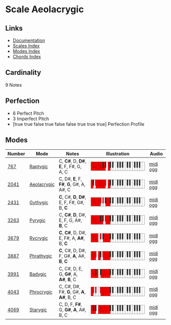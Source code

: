 # Scale Aeolacrygic

## Links

- [Documentation](index.md)
- [Scales Index](Scales.md)
- [Modes Index](Modes.md)
- [Chords Index](Chords.md)

## Cardinality

9 Notes

## Perfection

- 6 Perfect Pitch
- 3 Imperfect Pitch
- [true true false true false false true true true] Perfection Profile

## Modes

| Number | Mode | Notes | Illustration | Audio |
|--------|------|-------|--------------|-------|
| [767](https://ianring.com/musictheory/scales/767) | [Raptygic](ModeRaptygic.md) | C, **C#**, D, **D#**, **E**, F, F#, G, A, C | ![CNaturalRaptygic](ModeCNaturalRaptygic.png) | [midi](ModeCNaturalRaptygic.mid) [ogg](ModeCNaturalRaptygic.ogg) | 
| [2041](https://ianring.com/musictheory/scales/2041) | [Aeolacrygic](ModeAeolacrygic.md) | C, D#, **E**, F, **F#**, **G**, G#, A, A#, C | ![CNaturalAeolacrygic](ModeCNaturalAeolacrygic.png) | [midi](ModeCNaturalAeolacrygic.mid) [ogg](ModeCNaturalAeolacrygic.ogg) | 
| [2431](https://ianring.com/musictheory/scales/2431) | [Gythygic](ModeGythygic.md) | **C**, C#, **D**, **D#**, E, F, F#, G#, B, **C** | ![CNaturalGythygic](ModeCNaturalGythygic.png) | [midi](ModeCNaturalGythygic.mid) [ogg](ModeCNaturalGythygic.ogg) | 
| [3263](https://ianring.com/musictheory/scales/3263) | [Pyrygic](ModePyrygic.md) | C, **C#**, **D**, D#, E, F, G, A#, **B**, C | ![CNaturalPyrygic](ModeCNaturalPyrygic.png) | [midi](ModeCNaturalPyrygic.mid) [ogg](ModeCNaturalPyrygic.ogg) | 
| [3679](https://ianring.com/musictheory/scales/3679) | [Rycrygic](ModeRycrygic.md) | **C**, **C#**, D, D#, E, F#, A, **A#**, B, **C** | ![CNaturalRycrygic](ModeCNaturalRycrygic.png) | [midi](ModeCNaturalRycrygic.mid) [ogg](ModeCNaturalRycrygic.ogg) | 
| [3887](https://ianring.com/musictheory/scales/3887) | [Phrathygic](ModePhrathygic.md) | **C**, C#, D, D#, F, G#, **A**, A#, **B**, **C** | ![CNaturalPhrathygic](ModeCNaturalPhrathygic.png) | [midi](ModeCNaturalPhrathygic.mid) [ogg](ModeCNaturalPhrathygic.ogg) | 
| [3991](https://ianring.com/musictheory/scales/3991) | [Badygic](ModeBadygic.md) | C, C#, D, E, G, **G#**, A, **A#**, **B**, C | ![CNaturalBadygic](ModeCNaturalBadygic.png) | [midi](ModeCNaturalBadygic.mid) [ogg](ModeCNaturalBadygic.ogg) | 
| [4043](https://ianring.com/musictheory/scales/4043) | [Phrocrygic](ModePhrocrygic.md) | C, C#, D#, F#, **G**, G#, **A**, **A#**, B, C | ![CNaturalPhrocrygic](ModeCNaturalPhrocrygic.png) | [midi](ModeCNaturalPhrocrygic.mid) [ogg](ModeCNaturalPhrocrygic.ogg) | 
| [4069](https://ianring.com/musictheory/scales/4069) | [Starygic](ModeStarygic.md) | C, D, F, **F#**, G, **G#**, **A**, A#, B, C | ![CNaturalStarygic](ModeCNaturalStarygic.png) | [midi](ModeCNaturalStarygic.mid) [ogg](ModeCNaturalStarygic.ogg) | 

